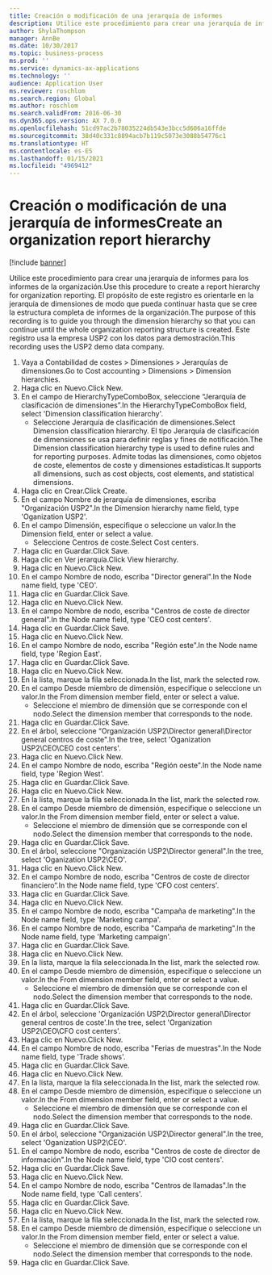 ```yaml
---
title: Creación o modificación de una jerarquía de informes
description: Utilice este procedimiento para crear una jerarquía de informes para los informes de la organización.
author: ShylaThompson
manager: AnnBe
ms.date: 10/30/2017
ms.topic: business-process
ms.prod: ''
ms.service: dynamics-ax-applications
ms.technology: ''
audience: Application User
ms.reviewer: roschlom
ms.search.region: Global
ms.author: roschlom
ms.search.validFrom: 2016-06-30
ms.dyn365.ops.version: AX 7.0.0
ms.openlocfilehash: 51cd97ac2b78035224db543e3bcc5d606a16ffde
ms.sourcegitcommit: 38d40c331c8894acb7b119c5073e3088b54776c1
ms.translationtype: HT
ms.contentlocale: es-ES
ms.lasthandoff: 01/15/2021
ms.locfileid: "4969412"
---
```

# <a name="create-an-organization-report-hierarchy"></a><span data-ttu-id="cd86d-103">Creación o modificación de una jerarquía de informes</span><span class="sxs-lookup"><span data-stu-id="cd86d-103">Create an organization report hierarchy</span></span>

[!include [banner](../../includes/banner.md)]

<span data-ttu-id="cd86d-104">Utilice este procedimiento para crear una jerarquía de informes para los informes de la organización.</span><span class="sxs-lookup"><span data-stu-id="cd86d-104">Use this procedure to create a report hierarchy for organization reporting.</span></span> <span data-ttu-id="cd86d-105">El propósito de este registro es orientarle en la jerarquía de dimensiones de modo que pueda continuar hasta que se cree la estructura completa de informes de la organización.</span><span class="sxs-lookup"><span data-stu-id="cd86d-105">The purpose of this recording is to guide you through the dimension hierarchy so that you can continue until the whole organization reporting structure is created.</span></span> <span data-ttu-id="cd86d-106">Este registro usa la empresa USP2 con los datos para demostración.</span><span class="sxs-lookup"><span data-stu-id="cd86d-106">This recording uses the USP2 demo data company.</span></span>

1. <span data-ttu-id="cd86d-107">Vaya a Contabilidad de costes > Dimensiones > Jerarquías de dimensiones.</span><span class="sxs-lookup"><span data-stu-id="cd86d-107">Go to Cost accounting > Dimensions > Dimension hierarchies.</span></span>
2. <span data-ttu-id="cd86d-108">Haga clic en Nuevo.</span><span class="sxs-lookup"><span data-stu-id="cd86d-108">Click New.</span></span>
3. <span data-ttu-id="cd86d-109">En el campo de HierarchyTypeComboBox, seleccione “Jerarquía de clasificación de dimensiones”.</span><span class="sxs-lookup"><span data-stu-id="cd86d-109">In the HierarchyTypeComboBox field, select 'Dimension classification hierarchy'.</span></span>
    * <span data-ttu-id="cd86d-110">Seleccione Jerarquía de clasificación de dimensiones.</span><span class="sxs-lookup"><span data-stu-id="cd86d-110">Select Dimension classification hierarchy.</span></span> <span data-ttu-id="cd86d-111">El tipo Jerarquía de clasificación de dimensiones se usa para definir reglas y fines de notificación.</span><span class="sxs-lookup"><span data-stu-id="cd86d-111">The Dimension classification hierarchy type is used to define rules and for reporting purposes.</span></span> <span data-ttu-id="cd86d-112">Admite todas las dimensiones, como objetos de coste, elementos de coste y dimensiones estadísticas.</span><span class="sxs-lookup"><span data-stu-id="cd86d-112">It supports all dimensions, such as cost objects, cost elements, and statistical dimensions.</span></span>  
4. <span data-ttu-id="cd86d-113">Haga clic en Crear.</span><span class="sxs-lookup"><span data-stu-id="cd86d-113">Click Create.</span></span>
5. <span data-ttu-id="cd86d-114">En el campo Nombre de jerarquía de dimensiones, escriba "Organización USP2".</span><span class="sxs-lookup"><span data-stu-id="cd86d-114">In the Dimension hierarchy name field, type 'Oganization USP2'.</span></span>
6. <span data-ttu-id="cd86d-115">En el campo Dimensión, especifique o seleccione un valor.</span><span class="sxs-lookup"><span data-stu-id="cd86d-115">In the Dimension field, enter or select a value.</span></span>
    * <span data-ttu-id="cd86d-116">Seleccione Centros de coste.</span><span class="sxs-lookup"><span data-stu-id="cd86d-116">Select Cost centers.</span></span>  
7. <span data-ttu-id="cd86d-117">Haga clic en Guardar.</span><span class="sxs-lookup"><span data-stu-id="cd86d-117">Click Save.</span></span>
8. <span data-ttu-id="cd86d-118">Haga clic en Ver jerarquía.</span><span class="sxs-lookup"><span data-stu-id="cd86d-118">Click View hierarchy.</span></span>
9. <span data-ttu-id="cd86d-119">Haga clic en Nuevo.</span><span class="sxs-lookup"><span data-stu-id="cd86d-119">Click New.</span></span>
10. <span data-ttu-id="cd86d-120">En el campo Nombre de nodo, escriba "Director general".</span><span class="sxs-lookup"><span data-stu-id="cd86d-120">In the Node name field, type 'CEO'.</span></span>
11. <span data-ttu-id="cd86d-121">Haga clic en Guardar.</span><span class="sxs-lookup"><span data-stu-id="cd86d-121">Click Save.</span></span>
12. <span data-ttu-id="cd86d-122">Haga clic en Nuevo.</span><span class="sxs-lookup"><span data-stu-id="cd86d-122">Click New.</span></span>
13. <span data-ttu-id="cd86d-123">En el campo Nombre de nodo, escriba "Centros de coste de director general".</span><span class="sxs-lookup"><span data-stu-id="cd86d-123">In the Node name field, type 'CEO cost centers'.</span></span>
14. <span data-ttu-id="cd86d-124">Haga clic en Guardar.</span><span class="sxs-lookup"><span data-stu-id="cd86d-124">Click Save.</span></span>
15. <span data-ttu-id="cd86d-125">Haga clic en Nuevo.</span><span class="sxs-lookup"><span data-stu-id="cd86d-125">Click New.</span></span>
16. <span data-ttu-id="cd86d-126">En el campo Nombre de nodo, escriba "Región este".</span><span class="sxs-lookup"><span data-stu-id="cd86d-126">In the Node name field, type 'Region East'.</span></span>
17. <span data-ttu-id="cd86d-127">Haga clic en Guardar.</span><span class="sxs-lookup"><span data-stu-id="cd86d-127">Click Save.</span></span>
18. <span data-ttu-id="cd86d-128">Haga clic en Nuevo.</span><span class="sxs-lookup"><span data-stu-id="cd86d-128">Click New.</span></span>
19. <span data-ttu-id="cd86d-129">En la lista, marque la fila seleccionada.</span><span class="sxs-lookup"><span data-stu-id="cd86d-129">In the list, mark the selected row.</span></span>
20. <span data-ttu-id="cd86d-130">En el campo Desde miembro de dimensión, especifique o seleccione un valor.</span><span class="sxs-lookup"><span data-stu-id="cd86d-130">In the From dimension member field, enter or select a value.</span></span>
    * <span data-ttu-id="cd86d-131">Seleccione el miembro de dimensión que se corresponde con el nodo.</span><span class="sxs-lookup"><span data-stu-id="cd86d-131">Select the dimension member that corresponds to the node.</span></span>  
21. <span data-ttu-id="cd86d-132">Haga clic en Guardar.</span><span class="sxs-lookup"><span data-stu-id="cd86d-132">Click Save.</span></span>
22. <span data-ttu-id="cd86d-133">En el árbol, seleccione “Organización USP2\Director general\Director general centros de coste".</span><span class="sxs-lookup"><span data-stu-id="cd86d-133">In the tree, select 'Oganization USP2\CEO\CEO cost centers'.</span></span>
23. <span data-ttu-id="cd86d-134">Haga clic en Nuevo.</span><span class="sxs-lookup"><span data-stu-id="cd86d-134">Click New.</span></span>
24. <span data-ttu-id="cd86d-135">En el campo Nombre de nodo, escriba "Región oeste".</span><span class="sxs-lookup"><span data-stu-id="cd86d-135">In the Node name field, type 'Region West'.</span></span>
25. <span data-ttu-id="cd86d-136">Haga clic en Guardar.</span><span class="sxs-lookup"><span data-stu-id="cd86d-136">Click Save.</span></span>
26. <span data-ttu-id="cd86d-137">Haga clic en Nuevo.</span><span class="sxs-lookup"><span data-stu-id="cd86d-137">Click New.</span></span>
27. <span data-ttu-id="cd86d-138">En la lista, marque la fila seleccionada.</span><span class="sxs-lookup"><span data-stu-id="cd86d-138">In the list, mark the selected row.</span></span>
28. <span data-ttu-id="cd86d-139">En el campo Desde miembro de dimensión, especifique o seleccione un valor.</span><span class="sxs-lookup"><span data-stu-id="cd86d-139">In the From dimension member field, enter or select a value.</span></span>
    * <span data-ttu-id="cd86d-140">Seleccione el miembro de dimensión que se corresponde con el nodo.</span><span class="sxs-lookup"><span data-stu-id="cd86d-140">Select the dimension member that corresponds to the node.</span></span>  
29. <span data-ttu-id="cd86d-141">Haga clic en Guardar.</span><span class="sxs-lookup"><span data-stu-id="cd86d-141">Click Save.</span></span>
30. <span data-ttu-id="cd86d-142">En el árbol, seleccione "Organización USP2\Director general".</span><span class="sxs-lookup"><span data-stu-id="cd86d-142">In the tree, select 'Oganization USP2\CEO'.</span></span>
31. <span data-ttu-id="cd86d-143">Haga clic en Nuevo.</span><span class="sxs-lookup"><span data-stu-id="cd86d-143">Click New.</span></span>
32. <span data-ttu-id="cd86d-144">En el campo Nombre de nodo, escriba "Centros de coste de director financiero“.</span><span class="sxs-lookup"><span data-stu-id="cd86d-144">In the Node name field, type 'CFO cost centers'.</span></span>
33. <span data-ttu-id="cd86d-145">Haga clic en Guardar.</span><span class="sxs-lookup"><span data-stu-id="cd86d-145">Click Save.</span></span>
34. <span data-ttu-id="cd86d-146">Haga clic en Nuevo.</span><span class="sxs-lookup"><span data-stu-id="cd86d-146">Click New.</span></span>
35. <span data-ttu-id="cd86d-147">En el campo Nombre de nodo, escriba "Campaña de marketing".</span><span class="sxs-lookup"><span data-stu-id="cd86d-147">In the Node name field, type 'Marketing campa'.</span></span>
36. <span data-ttu-id="cd86d-148">En el campo Nombre de nodo, escriba "Campaña de marketing".</span><span class="sxs-lookup"><span data-stu-id="cd86d-148">In the Node name field, type 'Marketing campaign'.</span></span>
37. <span data-ttu-id="cd86d-149">Haga clic en Guardar.</span><span class="sxs-lookup"><span data-stu-id="cd86d-149">Click Save.</span></span>
38. <span data-ttu-id="cd86d-150">Haga clic en Nuevo.</span><span class="sxs-lookup"><span data-stu-id="cd86d-150">Click New.</span></span>
39. <span data-ttu-id="cd86d-151">En la lista, marque la fila seleccionada.</span><span class="sxs-lookup"><span data-stu-id="cd86d-151">In the list, mark the selected row.</span></span>
40. <span data-ttu-id="cd86d-152">En el campo Desde miembro de dimensión, especifique o seleccione un valor.</span><span class="sxs-lookup"><span data-stu-id="cd86d-152">In the From dimension member field, enter or select a value.</span></span>
    * <span data-ttu-id="cd86d-153">Seleccione el miembro de dimensión que se corresponde con el nodo.</span><span class="sxs-lookup"><span data-stu-id="cd86d-153">Select the dimension member that corresponds to the node.</span></span>  
41. <span data-ttu-id="cd86d-154">Haga clic en Guardar.</span><span class="sxs-lookup"><span data-stu-id="cd86d-154">Click Save.</span></span>
42. <span data-ttu-id="cd86d-155">En el árbol, seleccione 'Organización USP2\Director general\Director general centros de coste'.</span><span class="sxs-lookup"><span data-stu-id="cd86d-155">In the tree, select 'Organization USP2\CEO\CFO cost centers'.</span></span>
43. <span data-ttu-id="cd86d-156">Haga clic en Nuevo.</span><span class="sxs-lookup"><span data-stu-id="cd86d-156">Click New.</span></span>
44. <span data-ttu-id="cd86d-157">En el campo Nombre de nodo, escriba "Ferias de muestras".</span><span class="sxs-lookup"><span data-stu-id="cd86d-157">In the Node name field, type 'Trade shows'.</span></span>
45. <span data-ttu-id="cd86d-158">Haga clic en Guardar.</span><span class="sxs-lookup"><span data-stu-id="cd86d-158">Click Save.</span></span>
46. <span data-ttu-id="cd86d-159">Haga clic en Nuevo.</span><span class="sxs-lookup"><span data-stu-id="cd86d-159">Click New.</span></span>
47. <span data-ttu-id="cd86d-160">En la lista, marque la fila seleccionada.</span><span class="sxs-lookup"><span data-stu-id="cd86d-160">In the list, mark the selected row.</span></span>
48. <span data-ttu-id="cd86d-161">En el campo Desde miembro de dimensión, especifique o seleccione un valor.</span><span class="sxs-lookup"><span data-stu-id="cd86d-161">In the From dimension member field, enter or select a value.</span></span>
    * <span data-ttu-id="cd86d-162">Seleccione el miembro de dimensión que se corresponde con el nodo.</span><span class="sxs-lookup"><span data-stu-id="cd86d-162">Select the dimension member that corresponds to the node.</span></span>  
49. <span data-ttu-id="cd86d-163">Haga clic en Guardar.</span><span class="sxs-lookup"><span data-stu-id="cd86d-163">Click Save.</span></span>
50. <span data-ttu-id="cd86d-164">En el árbol, seleccione "Organización USP2\Director general".</span><span class="sxs-lookup"><span data-stu-id="cd86d-164">In the tree, select 'Oganization USP2\CEO'.</span></span>
51. <span data-ttu-id="cd86d-165">En el campo Nombre de nodo, escriba "Centros de coste de director de información".</span><span class="sxs-lookup"><span data-stu-id="cd86d-165">In the Node name field, type 'CIO cost centers'.</span></span>
52. <span data-ttu-id="cd86d-166">Haga clic en Guardar.</span><span class="sxs-lookup"><span data-stu-id="cd86d-166">Click Save.</span></span>
53. <span data-ttu-id="cd86d-167">Haga clic en Nuevo.</span><span class="sxs-lookup"><span data-stu-id="cd86d-167">Click New.</span></span>
54. <span data-ttu-id="cd86d-168">En el campo Nombre de nodo, escriba "Centros de llamadas".</span><span class="sxs-lookup"><span data-stu-id="cd86d-168">In the Node name field, type 'Call centers'.</span></span>
55. <span data-ttu-id="cd86d-169">Haga clic en Guardar.</span><span class="sxs-lookup"><span data-stu-id="cd86d-169">Click Save.</span></span>
56. <span data-ttu-id="cd86d-170">Haga clic en Nuevo.</span><span class="sxs-lookup"><span data-stu-id="cd86d-170">Click New.</span></span>
57. <span data-ttu-id="cd86d-171">En la lista, marque la fila seleccionada.</span><span class="sxs-lookup"><span data-stu-id="cd86d-171">In the list, mark the selected row.</span></span>
58. <span data-ttu-id="cd86d-172">En el campo Desde miembro de dimensión, especifique o seleccione un valor.</span><span class="sxs-lookup"><span data-stu-id="cd86d-172">In the From dimension member field, enter or select a value.</span></span>
    * <span data-ttu-id="cd86d-173">Seleccione el miembro de dimensión que se corresponde con el nodo.</span><span class="sxs-lookup"><span data-stu-id="cd86d-173">Select the dimension member that corresponds to the node.</span></span>  
59. <span data-ttu-id="cd86d-174">Haga clic en Guardar.</span><span class="sxs-lookup"><span data-stu-id="cd86d-174">Click Save.</span></span>

